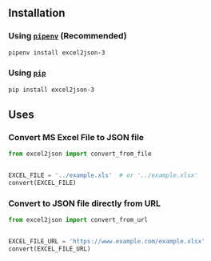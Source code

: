 ## Installation

### Using [`pipenv`](https://pypi.org/project/pipenv/) (Recommended)

```bash
pipenv install excel2json-3
```

### Using [`pip`](https://pypi.org/project/pip/)

```bash
pip install excel2json-3
```

## Uses

### Convert MS Excel File to JSON file

```python
from excel2json import convert_from_file


EXCEL_FILE = '../example.xls'  # or '../example.xlsx'
convert(EXCEL_FILE)
```
### Convert to JSON file directly from URL 

```python
from excel2json import convert_from_url


EXCEL_FILE_URL = 'https://www.example.com/example.xlsx'
convert(EXCEL_FILE_URL)
```
